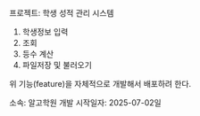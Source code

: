 프로젝트: 학생 성적 관리 시스템
1. 학생정보 입력
2. 조회
3. 등수 계산
4. 파일저장 및 불러오기

위 기능(feature)을 자체적으로 개발해서 배포하려 한다.

소속: 알고학원
개발 시작일자: 2025-07-02일
